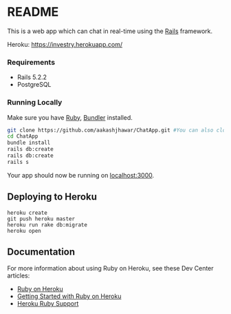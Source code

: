 # README

This is a web app which can chat in real-time using the [Rails](http://rubyonrails.org) framework.

Heroku: https://investry.herokuapp.com/

### Requirements
* Rails 5.2.2
* PostgreSQL

### Running Locally

Make sure you have [Ruby](https://www.ruby-lang.org), [Bundler](http://bundler.io) installed.

```sh
git clone https://github.com/aakashjhawar/ChatApp.git #You can also clone your own fork
cd ChatApp
bundle install
rails db:create
rails db:create
rails s
```
Your app should now be running on [localhost:3000](http://localhost:3000/).

## Deploying to Heroku

```
heroku create
git push heroku master
heroku run rake db:migrate
heroku open
```

## Documentation

For more information about using Ruby on Heroku, see these Dev Center articles:

- [Ruby on Heroku](https://devcenter.heroku.com/categories/ruby)
- [Getting Started with Ruby on Heroku](https://devcenter.heroku.com/articles/getting-started-with-ruby)
- [Heroku Ruby Support](https://devcenter.heroku.com/articles/ruby-support)